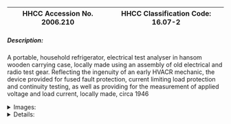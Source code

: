 | **HHCC Accession No. 2006.210** |**HHCC Classification Code:  16.07-2**|
| ----------- | ----------- |
##### Description:
A portable, household refrigerator, electrical test analyser in hansom wooden carrying case, locally made using an assembly of old electrical and radio test gear. Reflecting the ingenuity of an early HVACR mechanic, the device provided for fused fault protection, current limiting load protection and continuity testing, as well as providing for the measurement of applied voltage and load current, locally made, circa 1946


<details>
	<summary>Images:</summary>
<div class="gallery gallery-wrapper--full" contenteditable="false" data-is-empty="false" data-translation="Add images" data-columns="6">
<figure class="gallery__item"><a href="#DOMAIN_NAME#gallery/16.07-2.jpg" data-size="1739x1200"><img src="#DOMAIN_NAME#gallery/16.07-2-thumbnail.jpg" alt=""></a></figure>
<figure class="gallery__item"><a href="#DOMAIN_NAME#gallery/16.07-2a.jpg" data-size="2096x1704"><img src="#DOMAIN_NAME#gallery/16.07-2a-thumbnail.jpg" alt=""></a></figure>
</div>
</details>


<details>
	<summary>Details:</summary>

##### Group:
16.07 Electric Motors - Installation, Test and Repair

##### Make:
Shop designed, assembled, locally made

##### Manufacturer:
See Notes 1 and 2

##### Model:
See Notes 1 and 2

##### Serial No.:
See Notes 1 and 2

##### Size:
10 x 10 x 6 inch h.

##### Weight:
5 Lbs.

##### Circa:
1946

##### Rating:
Exhibit, education, and research quality, illustrating early 'in-line' portable test and electrical measurement equipment used by one innovative HVACR mechanic, well ahead of his time. Improvised and made at home from recycled electrical components, it was part of a newly emerging service economy in Canada, characteristic the first half of the 20th century.

##### Patent Date/Number:
See Note 2

##### Provenance:
From York County (York Region) Ontario, once rich agricultural hinterlands, attracting early settlement in the last years of the 18th century. Located on the north slopes of the Oak Ridges Moraine, within 20 miles of Toronto, the County would also attract early ex-urban development, to be come a wealthy market place for the emerging household and consumer technologies of the early and mid 20th century. 

This artifact was discovered in the 1950's in the used stock of T. H. Oliver, Refrigeration and Electric Sales and Service, Aurora, Ontario, an early worker in the field of agricultural, industrial and consumer technology. 

Built by Harold Oliver, at the time a grade 12 -13 student, under the guidance and watchful eye of his father Howard [T. H.Oliver]

##### Type and Design:
Portable electric system analyser, with fused fault protection, load current limiting protection,  continuity tester, and line current and voltage measurement.

##### Construction:
Oak carrying case with spring clasp and leather strap carrying handle
Removable top with slide out hinges
Black Bakelite, recycled control panel
Jewel Voltmeter, 0 to 150 volts, A.C., Patent 74, [available data suggests that US patents between 1 and 110 were issued in 1836 [see note 2].
Jewel A. C. Ammeter, serial #16960 [see note 2]
Assortment of toggle switches of various manufactures and configurations
H & H, 110 volt, 2 Blade single receptacles [see Reference 3]
15 amp plug fuse and socket
100 watt standard base lamp and socket
6 foot heavy rubber, twin conductor, Type J wiring harness with two prong attachment plug

##### Material:


##### Special Features:
Examples of early current and voltage measuring instruments by Jewel. Designed, not for laboratory use, but for the rigors of the real world of the service repair man.

##### Accessories:


##### Capacities:


##### Performance Characteristics:


##### Operation:


##### Control and Regulation:


##### Targeted Market Segment:


##### Consumer Acceptance:


##### Merchandising:


##### Market Price:


##### Technological Significance:
This made at home, electric test analyser tells many stories of its time: 
The ingenuity of one early, do-it-your-self worker in the refrigeration field, in period when such equipment was not otherwise available. 
The nature of in-line, electric, field test equipment required to diagnosis electric motor driven appliances starting to invade the Canadian home in the late 1920's,
The new knowledge and skills to be acquired by early workers in the HVACR industry of electric circuits and systems.
The increasing sophistication and complexity of 20th century technology applications for the Canadian home, and the accompanying need for better instrumentation and measurement for equipment installation, performance monitoring, trouble-shooting and diagnosis. 
The 'in-line' test technology represented here would be a welcome contribution to the HVACR serviceman's tool box. The convenience of induction, clamp-on metering was still, for most, 3 decades away [ see 16.07-4].

##### Industrial Significance:
In the early post W.W.II years, it became increasingly evident that the HVACR industry was seriously limited by the lack of rugged, affordable test and measurement equipment for field use in installation and after market service. 
The field was clearly dependent on manufacturers who would design, develop and bring such equipment to market, at a price the tradesmen could afford. Often the equipment that was commercially available in the 1920's and 30's was of the laboratory type, too sensitive and delicate, lacking the robust quality needed for life in the toolbox. What was required was a new generation of such measurement and test devices. In the mean time, it was left to the ingenuity of the do-it-yourself  HVACR mechanic.

##### Socio-economic Significance:
It was the 1930's and as Canada slowly emerged from the economic depression of the period, so too would a new economic sector emerge, the service sector, one which would grow to dominate, contributing much of the country's economic strength well before the end of the century. 
The home service trades grew rapidly during this pre W.W.II period and on into the 1950's, plumber, electrician, heating and refrigeration. They brought with them a new quite different breed of industrial worker, mobile, entrepreneurial, and skilled in the new consumer technologies, then available for the Canadian home.

##### Socio-cultural Significance:
One can only imagine the reaction of the householder when the local refrigeration mechanic walked into the kitchen carrying such a diagnostic instrument. It was an earlier marker of what would be a vastly changing household culture, with quite different expectations, one dominated by electric and electronic household technology. It was a culture that was about to explode, triggered by the rapid economic growth and consumer interest in technology, following W.W.II.

##### Donor:
G. Leslie Oliver, The T. H. Oliver HVACR Collection

##### HHCC Storage Location:


##### Tracking:


##### Bibliographic References:
Supreme set Analyser, Model 90, Operating Data, Supreme Instruments Corp. Greenwood Miss. undated, circa 1929 
Instructions for Use of Weston Model 537, Type 2 A.C. & D.C. Radio set tester, Weston Electric Instrument Corp. Newark N.J, Copyright 1928.
Canadian General Electric Co. Limited, Electrical Supplies, Catalogue No 20, 1920-21, H & H receptacles P. 223

##### Notes:
Case carries a serial number 15120, recycled radio test gear of the period, possibly originally part of  a radio test analyser , by the Supreme Instruments Corp. Greenwood Miss. or by the Weston Electric Instrument Corp. Newark N.J, 
designers of high quality radio and electrical test analysers of the time, see References 1 and 2.  
Jewel Voltmeter, 0 to 150 volts, A.C., Patent 74, [available data suggests that US patents between 1 and 110 were issued in 1836.Jewel A. C. Ammeter, serial #16960

##### Related Reports:

</details>
